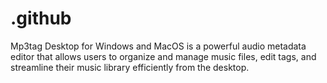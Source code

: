 # .github
Mp3tag Desktop for Windows and MacOS is a powerful audio metadata editor that allows users to organize and manage music files, edit tags, and streamline their music library efficiently from the desktop.
